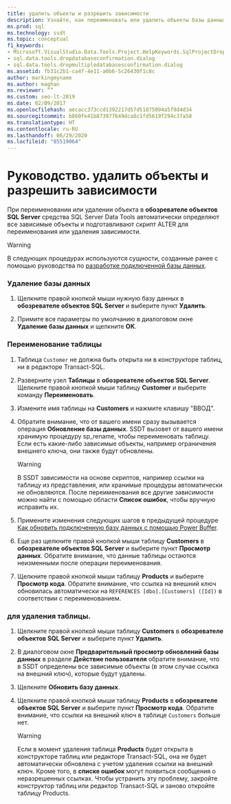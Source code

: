 ```yaml
---
title: удалить объекты и разрешить зависимости
description: Узнайте, как переименовать или удалить объекты базы данных. Узнайте, какие зависимые объекты SSDT обновляются автоматически, а какие необходимо обновлять вручную.
ms.prod: sql
ms.technology: ssdt
ms.topic: conceptual
f1_keywords:
- Microsoft.VisualStudio.Data.Tools.Project.HelpKeywords.SqlProjectDropDatabaseConfirmationDialog
- sql.data.tools.dropdatabaseconfirmation.dialog
- sql.data.tools.dropmultipledatabasesconfirmation.dialog
ms.assetid: fb31c2b1-ca4f-4e11-a0b6-5c26430f1c8c
author: markingmyname
ms.author: maghan
ms.reviewer: “”
ms.custom: seo-lt-2019
ms.date: 02/09/2017
ms.openlocfilehash: aecacc373ccd1392217d57d51875094a5f9d4d34
ms.sourcegitcommit: b860fe41b873977649dca8c1fd5619f294c37a58
ms.translationtype: HT
ms.contentlocale: ru-RU
ms.lasthandoff: 06/29/2020
ms.locfileid: "85519064"
---
```

# <a name="how-to-delete-objects-and-resolve-dependencies"></a>Руководство. удалить объекты и разрешить зависимости

При переименовании или удалении объекта в **обозревателе объектов SQL Server** средства SQL Server Data Tools автоматически определяют все зависимые объекты и подготавливают скрипт ALTER для переименования или удаления зависимости.  
  
> [!WARNING]  
> В следующих процедурах используются сущности, созданные ранее с помощью руководства по [разработке подключенной базы данных](../ssdt/connected-database-development.md).  
  
### <a name="to-delete-a-database"></a>Удаление базы данных  
  
1.  Щелкните правой кнопкой мыши нужную базу данных в **обозревателе объектов SQL Server** и выберите пункт **Удалить**.  
  
2.  Примите все параметры по умолчанию в диалоговом окне **Удаление базы данных** и щелкните **ОК**.  
  
### <a name="to-rename-a-table"></a>Переименование таблицы  
  
1.  Таблица `Customer` не должна быть открыта ни в конструкторе таблиц, ни в редакторе Transact\-SQL.  
  
2.  Разверните узел **Таблицы** в **обозревателе объектов SQL Server**. Щелкните правой кнопкой мыши таблицу **Customer** и выберите команду **Переименовать**.  
  
3.  Измените имя таблицы на **Customers** и нажмите клавишу "ВВОД".  
  
4.  Обратите внимание, что от вашего имени сразу вызывается операция **Обновление базы данных**. SSDT вызовет от вашего имени хранимую процедуру sp_rename, чтобы переименовать таблицу. Если есть какие-либо зависимые объекты, например ограничения внешнего ключа, они также будут обновлены.  
  
    > [!WARNING]  
    > В SSDT зависимости на основе скриптов, например ссылки на таблицу из представления, или хранимые процедуры автоматически не обновляются. После переименования все другие зависимости можно найти с помощью области **Список ошибок**, чтобы вручную исправить их.  
  
5.  Примените изменения следующих шагов в предыдущей процедуре [Как обновить подключенную базу данных с помощью Power Buffer](../ssdt/how-to-update-a-connected-database-with-power-buffer.md).  
  
6.  Еще раз щелкните правой кнопкой мыши таблицу **Customers** в **обозревателе объектов SQL Server** и выберите пункт **Просмотр данных**. Обратите внимание, что данные таблицы остаются неизменными после операции переименования.  
  
7.  Щелкните правой кнопкой мыши таблицу **Products** и выберите **Просмотр кода**. Обратите внимание, что ссылка на внешний ключ обновилась автоматически на `REFERENCES [dbo].[Customers] ([Id])` в соответствии с переименованием.  
  
### <a name="to-delete-a-table"></a>для удаления таблицы.  
  
1.  Щелкните правой кнопкой мыши таблицу **Customers** в **обозревателе объектов SQL Server** и выберите пункт **Удалить**.  
  
2.  В диалоговом окне **Предварительный просмотр обновлений базы данных** в разделе **Действие пользователя** обратите внимание, что в SSDT определены все зависимые объекты (в этом случае ссылка на внешний ключ), которые будут удалены.  
  
3.  Щелкните **Обновить базу данных**.  
  
4.  Щелкните правой кнопкой мыши таблицу **Products** в **обозревателе объектов SQL Server** и выберите пункт **Просмотр кода**. Обратите внимание, что ссылки на внешний ключ в таблице `Customers` больше нет.  
  
    > [!WARNING]  
    > Если в момент удаления таблица **Products** будет открыта в конструкторе таблиц или редакторе Transact\-SQL, она не будет автоматически обновлена с учетом удаления ссылки на внешний ключ. Кроме того, в **списке ошибок** могут появиться сообщения о неразрешенных ссылках. Чтобы устранить эту проблему, закройте конструктор таблиц или редактор Transact\-SQL и заново откройте таблицу Products.  
  
